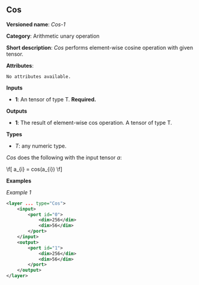 ## Cos <a name="Cos"></a>

**Versioned name**: *Cos-1*

**Category**: Arithmetic unary operation 

**Short description**: *Cos* performs element-wise cosine operation with given tensor.

**Attributes**:

    No attributes available.

**Inputs**

* **1**: An tensor of type T. **Required.**

**Outputs**

* **1**: The result of element-wise cos operation. A tensor of type T.

**Types**

* *T*: any numeric type.

*Cos* does the following with the input tensor *a*:

\f[
a_{i} = cos(a_{i})
\f]

**Examples**

*Example 1*

```xml
<layer ... type="Cos">
    <input>
        <port id="0">
            <dim>256</dim>
            <dim>56</dim>
        </port>
    </input>
    <output>
        <port id="1">
            <dim>256</dim>
            <dim>56</dim>
        </port>
    </output>
</layer>
```
